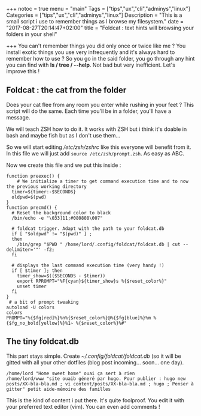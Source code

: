 +++
notoc = true
menu = "main"
Tags = ["tips","ux","cli","adminys","linux"]
Categories = ["tips","ux","cli","adminys","linux"]
Description = "This is a small script i use to remember things as I browse my filesystem."
date = "2017-08-27T20:14:47+02:00"
title = "Foldcat : text hints will browsing your folders in your shell"

+++
You can't remember things you did only once or twice like me ? You install exotic things you use very infrequently and it's always hard to remember how to use ? So you go in the said folder, you go through any hint you can find with **ls / tree / --help**. Not bad but very inefficient. Let's improve this !

## Foldcat : the cat from the folder

Does your cat flee from any room you enter while rushing in your feet ? This script will do the same. Each time you'll be in a folder, you'll have a message.

We will teach ZSH how to do it. It works with ZSH but i think it's doable in bash and maybe fish but as I don't use them…

So we will start editing */etc/zsh/zshrc* like this everyone will benefit from it. In this file we will just add ```source /etc/zsh/prompt.zsh```. As easy as ABC.

Now we create this file and we put this inside :
```
function preexec() {
	# We initialize a timer to get command execution time and to now the previous working directory
  timer=${timer:-$SECONDS}
  oldpwd=$(pwd)
}
function precmd() {
  # Reset the background color to black
  /bin/echo -e "\033]11;#080808\007"

  # foldcat trigger. Adapt with the path to your foldcat.db
  if [ "$oldpwd" != "$(pwd)" ] ;
  then
    /bin/grep "$PWD " /home/lord/.config/foldcat/foldcat.db | cut --delimiter='"' -f2;
  fi

  # displays the last command execution time (very handy !)
  if [ $timer ]; then
    timer_show=$(($SECONDS - $timer))
    export RPROMPT="%F{cyan}${timer_show}s %{$reset_color%}"
    unset timer
  fi
}
 # a bit of prompt tweaking
autoload -U colors
colors
PROMPT="%{$fg[red]%}%n%{$reset_color%}@%{$fg[blue]%}%m %{$fg_no_bold[yellow]%}%1~ %{$reset_color%}%#"
```

## The tiny foldcat.db
This part stays simple. Create *~/.config/foldcat/foldcat.db* (so it will be gitted with all your other dotfiles (blog post incoming… soon… one day). 

```
/home/lord "Home sweet home" ouai ça sert à rien
/home/lord/www "site ouaib géneré par hugo. Pour publier : hugo new posts/XX-bla-bla.md ; vi content/posts/XX-bla-bla.md ; hugo ; Penser à gitter" petit aide-mémoire des familles
```
This is the kind of content i put there. It's quite foolproof. You edit it with your preferred text editor (vim). You can even add comments !

